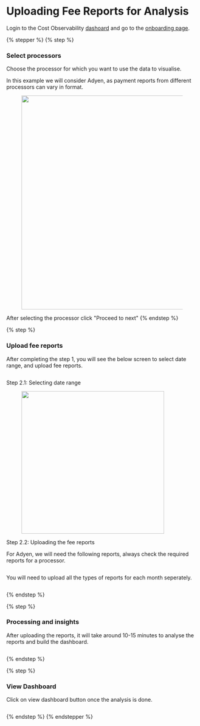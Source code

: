# Uploading Fee Reports for Analysis

Login to the Cost Observability [dashoard](https://hyperswitch.io/cost-observability/app/home) and go to the [onboarding page](https://hyperswitch.io/cost-observability/app/on-boarding).

{% stepper %}
{% step %}
### Select processors

Choose the processor for which you want to use the data to visualise.

In this example we will consider Adyen, as payment reports from different processors can vary in format.

<figure><img src="../../../.gitbook/assets/Screenshot 2025-07-22 at 2.32.23 PM.png" alt="" width="563"><figcaption></figcaption></figure>

After selecting the processor click "Proceed to next"
{% endstep %}

{% step %}
### Upload fee reports

After completing the step 1, you will see the below screen to select date range, and upload fee reports.

<figure><img src="../../../.gitbook/assets/Screenshot 2025-07-22 at 2.32.43 PM.png" alt=""><figcaption></figcaption></figure>

Step 2.1: Selecting date range

<figure><img src="../../../.gitbook/assets/Screenshot 2025-07-22 at 2.33.52 PM.png" alt="" width="375"><figcaption></figcaption></figure>

Step 2.2: Uploading the fee reports

For Adyen, we will need the following reports, always check the required reports for a processor.&#x20;

<figure><img src="../../../.gitbook/assets/Screenshot 2025-07-22 at 2.33.29 PM.png" alt=""><figcaption></figcaption></figure>

You will need to upload all the types of reports for each month seperately.

<figure><img src="../../../.gitbook/assets/Screenshot 2025-07-22 at 2.36.23 PM.png" alt=""><figcaption></figcaption></figure>
{% endstep %}

{% step %}
### Processing and insights

After uploading the reports, it will take around 10-15 minutes to analyse the reports and build the dashboard.

<figure><img src="../../../.gitbook/assets/Screenshot 2025-07-22 at 2.37.56 PM.png" alt=""><figcaption></figcaption></figure>
{% endstep %}

{% step %}
### View Dashboard

Click on view dashboard button once the analysis is done.

<figure><img src="../../../.gitbook/assets/Screenshot 2025-07-22 at 2.43.58 PM.png" alt=""><figcaption></figcaption></figure>
{% endstep %}
{% endstepper %}

